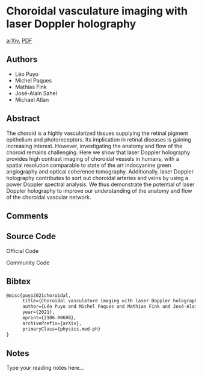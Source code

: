 
# Choroidal vasculature imaging with laser Doppler holography

[arXiv](https://arxiv.org/abs/2106.0608), [PDF](https://arxiv.org/pdf/2106.0608.pdf)

## Authors

- Léo Puyo
- Michel Paques
- Mathias Fink
- José-Alain Sahel
- Michael Atlan

## Abstract

The choroid is a highly vascularized tissues supplying the retinal pigment epithelium and photoreceptors. Its implication in retinal diseases is gaining increasing interest. However, investigating the anatomy and flow of the choroid remains challenging. Here we show that laser Doppler holography provides high contrast imaging of choroidal vessels in humans, with a spatial resolution comparable to state of the art indocyanine green angiography and optical coherence tomography. Additionally, laser Doppler holography contributes to sort out choroidal arteries and veins by using a power Doppler spectral analysis. We thus demonstrate the potential of laser Doppler holography to improve our understanding of the anatomy and flow of the choroidal vascular network.

## Comments



## Source Code

Official Code



Community Code



## Bibtex

```tex
@misc{puyo2021choroidal,
      title={Choroidal vasculature imaging with laser Doppler holography}, 
      author={Léo Puyo and Michel Paques and Mathias Fink and José-Alain Sahel and Michael Atlan},
      year={2021},
      eprint={2106.00608},
      archivePrefix={arXiv},
      primaryClass={physics.med-ph}
}
```

## Notes

Type your reading notes here...

